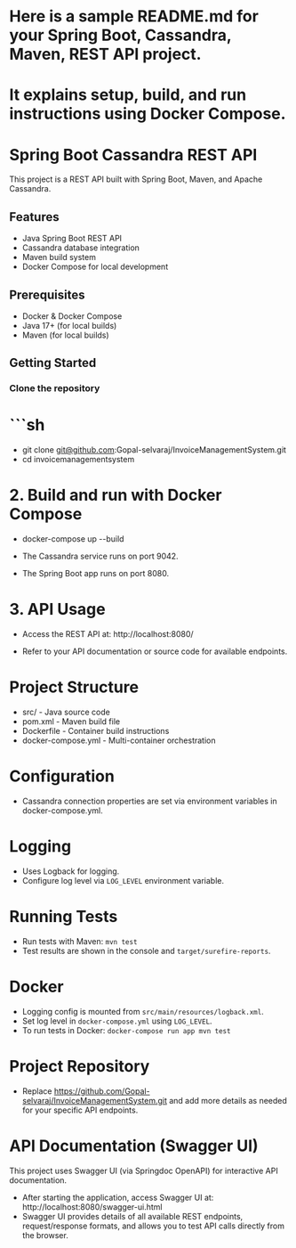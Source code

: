 # Here is a sample README.md for your Spring Boot, Cassandra, Maven, REST API project.
# It explains setup, build, and run instructions using Docker Compose.

# Spring Boot Cassandra REST API

This project is a REST API built with Spring Boot, Maven, and Apache Cassandra.

## Features

- Java Spring Boot REST API
- Cassandra database integration
- Maven build system
- Docker Compose for local development

## Prerequisites

- Docker & Docker Compose
- Java 17+ (for local builds)
- Maven (for local builds)

## Getting Started

### Clone the repository

# ```sh
- git clone git@github.com:Gopal-selvaraj/InvoiceManagementSystem.git
- cd invoicemanagementsystem

# 2. Build and run with Docker Compose

- docker-compose up --build

- The Cassandra service runs on port 9042.
- The Spring Boot app runs on port 8080.

# 3. API Usage
- Access the REST API at: http://localhost:8080/

- Refer to your API documentation or source code for available endpoints.

# Project Structure

- src/ - Java source code
- pom.xml - Maven build file
- Dockerfile - Container build instructions
- docker-compose.yml - Multi-container orchestration

# Configuration
- Cassandra connection properties are set via environment variables in docker-compose.yml.

# Logging
- Uses Logback for logging.
- Configure log level via `LOG_LEVEL` environment variable.

# Running Tests
- Run tests with Maven: `mvn test`
- Test results are shown in the console and `target/surefire-reports`.

# Docker
- Logging config is mounted from `src/main/resources/logback.xml`.
- Set log level in `docker-compose.yml` using `LOG_LEVEL`.
- To run tests in Docker: `docker-compose run app mvn test`

# Project Repository
- Replace https://github.com/Gopal-selvaraj/InvoiceManagementSystem.git and add more details as needed for your specific API endpoints.

# API Documentation (Swagger UI)
This project uses Swagger UI (via Springdoc OpenAPI) for interactive API documentation.
- After starting the application, access Swagger UI at: http://localhost:8080/swagger-ui.html
- Swagger UI provides details of all available REST endpoints, request/response formats, and allows you to test API calls directly from the browser.

